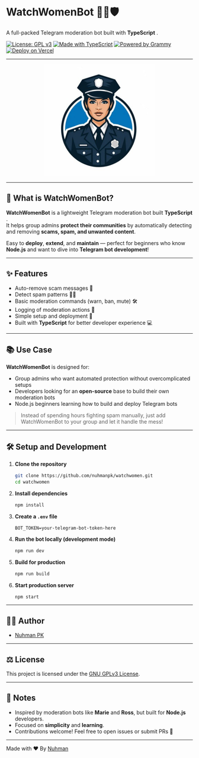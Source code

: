 # WatchWomenBot 👮‍♀️🛡️

A full-packed Telegram moderation bot built with  **TypeScript** . 

[![License: GPL v3](https://img.shields.io/badge/License-GPLv3-blue.svg)](https://www.gnu.org/licenses/gpl-3.0)
[![Made with TypeScript](https://img.shields.io/badge/Made%20with-TypeScript-3178C6.svg)](https://www.typescriptlang.org/)
[![Powered by Grammy](https://img.shields.io/badge/Powered%20by-grammy-00b2ff.svg)](https://grammy.dev/)
[![Deploy on Vercel](https://img.shields.io/badge/Deploy%20on-Vercel-000.svg?logo=vercel)](https://vercel.com/)

---

<p align="center">
  <img src="https://github.com/nuhmanpk/WatchWomen/blob/main/src/assets/images/logo.png?raw=true" width="300" height="300" />
</p>

---

## 🌟 What is WatchWomenBot?

**WatchWomenBot** is a lightweight Telegram moderation bot built  **TypeScript** .  
It helps group admins **protect their communities** by automatically detecting and removing **scams, spam, and unwanted content**.

Easy to **deploy**, **extend**, and **maintain** — perfect for beginners who know **Node.js** and want to dive into **Telegram bot development**!

---

## ✨ Features

- Auto-remove scam messages 🚫
- Detect spam patterns 🕵️‍♂️
- Basic moderation commands (warn, ban, mute) 🛠️
- Logging of moderation actions 📜
- Simple setup and deployment 🚀
- Built with **TypeScript** for better developer experience 💻

---

## 📚 Use Case

**WatchWomenBot** is designed for:
- Group admins who want automated protection without overcomplicated setups
- Developers looking for an **open-source** base to build their own moderation bots
- Node.js beginners learning how to build and deploy Telegram bots

> Instead of spending hours fighting spam manually, just add WatchWomenBot to your group and let it handle the mess!

---

## 🛠 Setup and Development

1. **Clone the repository**
   ```bash
   git clone https://github.com/nuhmanpk/watchwomen.git
   cd watchwomen
   ```

2. **Install dependencies**
   ```bash
   npm install
   ```

3. **Create a `.env` file**
   ```env
   BOT_TOKEN=your-telegram-bot-token-here
   ```

4. **Run the bot locally (development mode)**
   ```bash
   npm run dev
   ```

5. **Build for production**
   ```bash
   npm run build
   ```

6. **Start production server**
   ```bash
   npm start
   ```

---



## 🧑‍💻 Author

- [Nuhman PK](https://github.com/nuhmanpk)

---

## ⚖️ License

This project is licensed under the [GNU GPLv3 License](https://www.gnu.org/licenses/gpl-3.0.html).

---

## 📢 Notes

- Inspired by moderation bots like **Marie** and **Ross**, but built for **Node.js** developers.
- Focused on **simplicity** and **learning**.
- Contributions welcome! Feel free to open issues or submit PRs 🚀

---

Made with ❤️ By [Nuhman](https://github.com/nuhmanpk)
